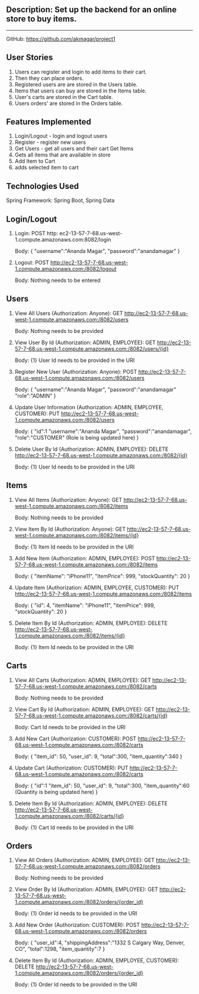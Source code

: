 Description: Set up the backend for an online store to buy items.
----------------------------------------------------------------
----------------------------------------------------------------
GitHub: https://github.com/akmagar/project1

User Stories
------------
1. Users can register and login to add items to their cart. 
2. Then they can place orders. 
3. Registered users are are stored in the Users table. 
4. Items that users can buy are stored in the Items table. 
5. User's carts are stored in the Cart table. 
6. Users orders' are stored in the Orders table.

Features Implemented 
--------------------
1. Login/Logout - login and logout users
2. Register - register new users  
3. Get Users - get all users and their cart Get Items 
4. Gets all items that are available in store 
5. Add Item to Cart 
6. adds selected item to cart 

Technologies Used
-----------------
Spring Framework: Spring Boot, Spring Data

Login/Logout
------------

1. Login: POST http: ec2-13-57-7-68.us-west-1.compute.amazonaws.com:8082/login

   Body:
   {
       "username":"Ananda Magar",
       "password":"anandamagar"
   }


3. Logout: POST http://ec2-13-57-7-68.us-west-1.compute.amazonaws.com:/8082/logout

   Body: Nothing needs to be entered

Users
-----

1. View All Users (Authorization: Anyone): GET http://ec2-13-57-7-68.us-west-1.compute.amazonaws.com:/8082/users
   
   Body: Nothing needs to be provided


2. View User By Id (Authorization: ADMIN, EMPLOYEE): GET http://ec2-13-57-7-68.us-west-1.compute.amazonaws.com:/8082/users/{id}
   
   Body: {1} User Id needs to be provided in the URI


3. Register New User (Authorization: Anyone): POST http://ec2-13-57-7-68.us-west-1.compute.amazonaws.com:/8082/users

   Body:
   {
       "username":"Ananda Magar",
       "password":"anandamagar"
       "role":"ADMIN"
   }


4. Update User Information (Authorization: ADMIN, EMPLOYEE, CUSTOMER): PUT http://ec2-13-57-7-68.us-west-1.compute.amazonaws.com:/8082/users

   Body:
   {
       "id":1
       "username":"Ananda Magar",
       "password":"anandamagar",
       "role":"CUSTOMER" (Role is being updated here)
   }


5. Delete User By Id (Authorization: ADMIN, EMPLOYEE): DELETE http://ec2-13-57-7-68.us-west-1.compute.amazonaws.com:/8082/{id}
   
   Body: {1} User Id needs to be provided in the URI


Items
-----
1. View All Items (Authorization: Anyone): GET http://ec2-13-57-7-68.us-west-1.compute.amazonaws.com:/8082/items
   
   Body: Nothing needs to be provided


2. View Item By Id (Authorization: Anyone): GET http://ec2-13-57-7-68.us-west-1.compute.amazonaws.com:/8082/items/{id}
   
   Body: {1} Item Id needs to be provided in the URI


3. Add New Item (Authorization: ADMIN, EMPLOYEE): POST http://ec2-13-57-7-68.us-west-1.compute.amazonaws.com:/8082/items
   
   Body:
   {
       "itemName": "iPhone11",
       "itemPrice": 999,
       "stockQuantity": 20
   }


4. Update Item (Authorization: ADMIN, EMPLOYEE, CUSTOMER): PUT http://ec2-13-57-7-68.us-west-1.compute.amazonaws.com:/8082/items
   
   Body:
   {
       "id": 4,
       "itemName": "iPhone11",
       "itemPrice": 999,
       "stockQuantity": 20
   }


5. Delete Item By Id (Authorization: ADMIN, EMPLOYEE): DELETE http://ec2-13-57-7-68.us-west-1.compute.amazonaws.com:/8082/items/{id}
   
   Body: {1} Item Id needs to be provided in the URI

Carts
-----
1. View All Carts (Authorization: ADMIN, EMPLOYEE): GET http://ec2-13-57-7-68.us-west-1.compute.amazonaws.com:/8082/carts
   
   Body: Nothing needs to be provided


2. View Cart By Id (Authorization: ADMIN, EMPLOYEE): GET http://ec2-13-57-7-68.us-west-1.compute.amazonaws.com:/8082/carts/{id}
   
   Body: Cart Id needs to be provided in the URI


3. Add New Cart (Authorization: CUSTOMER): POST http://ec2-13-57-7-68.us-west-1.compute.amazonaws.com:/8082/carts
   
   Body:
   {
       "item_id": 50,
       "user_id": 9,
       "total":300,
       "item_quantity":340
   }


5. Update Cart (Authorization: CUSTOMER): PUT http://ec2-13-57-7-68.us-west-1.compute.amazonaws.com:/8082/carts
   
   Body:
   {
      "id":1
      "item_id": 50,
      "user_id": 9,
      "total":300,
      "item_quantity":60 (Quantity is being updated here)
   }


6. Delete Item By Id (Authorization: ADMIN, EMPLOYEE): DELETE http://ec2-13-57-7-68.us-west-1.compute.amazonaws.com:/8082/carts/{id}
   
   Body: {1} Cart Id needs to be provided in the URI


Orders
------
1. View All Orders (Authorization: ADMIN, EMPLOYEE): GET http://ec2-13-57-7-68.us-west-1.compute.amazonaws.com:/8082/orders
   
   Body: Nothing needs to be provided
   

3. View Order By Id (Authorization: ADMIN, EMPLOYEE): GET http://ec2-13-57-7-68.us-west-1.compute.amazonaws.com:/8082/orders/{order_id}
   
   Body: {1} Order Id needs to be provided in the URI


4. Add New Order (Authorization: CUSTOMER): POST http://ec2-13-57-7-68.us-west-1.compute.amazonaws.com:/8082/orders
   
   Body:
   {
   "user_id":4,
   "shippingAddress":"1332 S Calgary Way, Denver, CO",
   "total":1298,
   "item_quantity":7
   }


5. Delete Item By Id (Authorization: ADMIN, EMPLOYEE, CUSTOMER): DELETE http://ec2-13-57-7-68.us-west-1.compute.amazonaws.com:/8082/orders/{order_id}
   
   Body: {1} Order Id needs to be provided in the URI